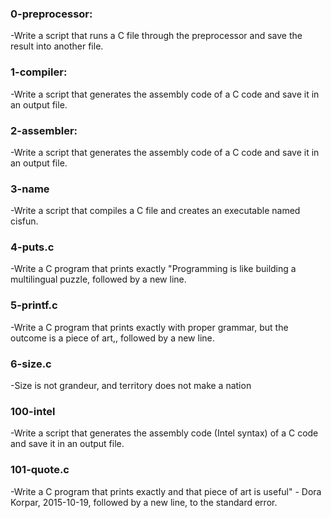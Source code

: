 ### 0-preprocessor:
-Write a script that runs a C file through the preprocessor and save the result into another file.

### 1-compiler:
-Write a script that generates the assembly code of a C code and save it in an output file.

### 2-assembler:
-Write a script that generates the assembly code of a C code and save it in an output file.

### 3-name
-Write a script that compiles a C file and creates an executable named cisfun.

### 4-puts.c
-Write a C program that prints exactly "Programming is like building a multilingual puzzle, followed by a new line.

### 5-printf.c
-Write a C program that prints exactly with proper grammar, but the outcome is a piece of art,, followed by a new line.

### 6-size.c
-Size is not grandeur, and territory does not make a nation

### 100-intel
-Write a script that generates the assembly code (Intel syntax) of a C code and save it in an output file.

### 101-quote.c
-Write a C program that prints exactly and that piece of art is useful" - Dora Korpar, 2015-10-19, followed by a new line, to the standard error.
